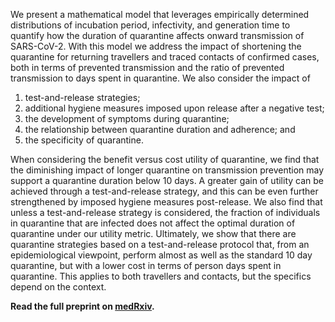 We present a mathematical model that leverages empirically determined distributions of incubation period, infectivity, and generation time to quantify how the duration of quarantine affects onward transmission of SARS-CoV-2. With this model we address the impact of shortening the quarantine for returning travellers and traced contacts of confirmed cases, both in terms of prevented transmission and the ratio of prevented transmission to days spent in quarantine. We also consider the impact of

1. test-and-release strategies; 
2. additional hygiene measures imposed upon release after a negative test;
3. the development of symptoms during quarantine;
4. the relationship between quarantine duration and adherence; and
5. the specificity of quarantine.

When considering the benefit versus cost utility of quarantine, we find that the diminishing impact of longer quarantine on transmission prevention may support a quarantine duration below 10 days. A greater gain of utility can be achieved through a test-and-release strategy, and this can be even further strengthened by imposed hygiene measures post-release. We also find that unless a test-and-release strategy is considered, the fraction of individuals in quarantine that are infected does not affect the optimal duration of quarantine under our utility metric. Ultimately, we show that there are quarantine strategies based on a test-and-release protocol that, from an epidemiological viewpoint, perform almost as well as the standard 10 day quarantine, but with a lower cost in terms of person days spent in quarantine. This applies to both travellers and contacts, but the specifics depend on the context.

**Read the full preprint on [medRxiv](https://www.medrxiv.org/content/10.1101/2020.09.24.20201061v2).**
